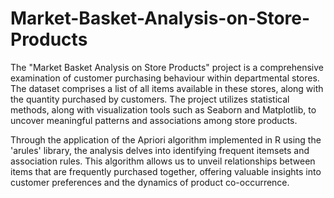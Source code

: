 # Market-Basket-Analysis-on-Store-Products


The "Market Basket Analysis on Store Products" project is a comprehensive examination of customer purchasing behaviour within departmental stores. The dataset comprises a list of all items available in these stores, along with the quantity purchased by customers. The project utilizes statistical methods, along with visualization tools such as Seaborn and Matplotlib, to uncover meaningful patterns and associations among store products.

Through the application of the Apriori algorithm implemented in R using the 'arules' library, the analysis delves into identifying frequent itemsets and association rules. This algorithm allows us to unveil relationships between items that are frequently purchased together, offering valuable insights into customer preferences and the dynamics of product co-occurrence.


